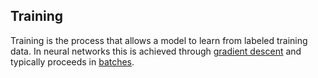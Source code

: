 ## Training

Training is the process that allows a model to learn from labeled training data. In neural networks this is achieved through [gradient descent]("#gradient-descent") and typically proceeds in [batches]("#batch").

